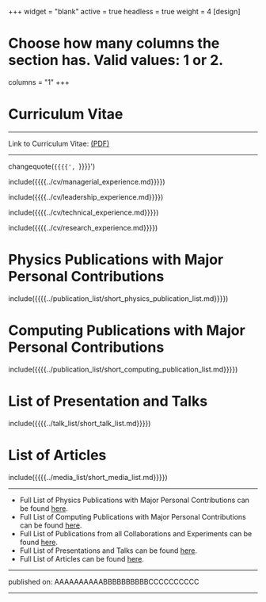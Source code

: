 +++
widget = "blank"
active = true
headless = true
weight = 4
[design]
  # Choose how many columns the section has. Valid values: 1 or 2.
  columns = "1"
+++

# Curriculum Vitae

----------

Link to Curriculum Vitae: [(PDF)](https://github.com/gutsche/ForThePublic/raw/master/cv/cv.pdf)

----------

changequote(`{{{{', `}}}}')

include({{{{../cv/managerial_experience.md}}}})

include({{{{../cv/leadership_experience.md}}}})

include({{{{../cv/technical_experience.md}}}})

include({{{{../cv/research_experience.md}}}})

# Physics Publications with Major Personal Contributions
include({{{{../publication_list/short_physics_publication_list.md}}}})

# Computing Publications with Major Personal Contributions
include({{{{../publication_list/short_computing_publication_list.md}}}})

# List of Presentation and Talks
include({{{{../talk_list/short_talk_list.md}}}})

# List of Articles
include({{{{../media_list/short_media_list.md}}}})

----------

* Full List of Physics Publications with Major Personal Contributions can be found [here](https://github.com/gutsche/ForThePublic/raw/master/publication_list/physics_publication_list.pdf).
* Full List of Computing Publications with Major Personal Contributions can be found [here](https://github.com/gutsche/ForThePublic/raw/master/publication_list/computing_publication_list.pdf).
* Full List of Publications from all Collaborations and Experiments can be found [here](https://github.com/gutsche/ForThePublic/raw/master/publication_list/experiment_publication_list.pdf).
* Full List of Presentations and Talks can be found [here](https://github.com/gutsche/ForThePublic/raw/master/talk_list/talk_list.pdf).
* Full List of Articles can be found [here](https://github.com/gutsche/ForThePublic/raw/master/media_list/media_list.pdf).

----------

published on: AAAAAAAAAABBBBBBBBBBCCCCCCCCCC

----------
